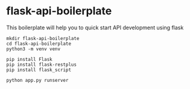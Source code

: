 # flask-api-boilerplate

This boilerplate will help you to quick start API development using flask

```
mkdir flask-api-boilerplate
cd flask-api-boilerplate
python3 -m venv venv

pip install Flask
pip install flask-restplus
pip install flask_script

python app.py runserver
```